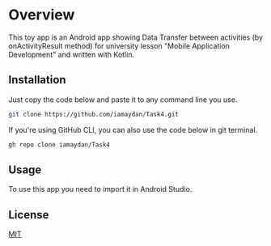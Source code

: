 # Overview

This toy app is an Android app showing Data Transfer between activities (by onActivityResult method) for university lesson "Mobile Application Development" and written with Kotlin.

## Installation

Just copy the code below and paste it to any command line you use.

```bash
git clone https://github.com/iamaydan/Task4.git
```
If you're using GitHub CLI, you can also use the code below in git terminal.

```bash
gh repo clone iamaydan/Task4
```
## Usage

To use this app you need to import it in Android Studio.

## License
[MIT](https://choosealicense.com/licenses/mit/)
